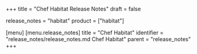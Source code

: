 
+++
title = "Chef Habitat Release Notes"
draft = false

release_notes = "habitat"
product = ["habitat"]

[menu]
  [menu.release_notes]
    title = "Chef Habitat"
    identifier = "release_notes/release_notes.md Chef Habitat"
    parent = "release_notes"
+++
<!-- markdownlint-disable MD024-->
